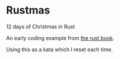 # Rustmas

12 days of Christmas in Rust

An early coding example from [the rust book](https://doc.rust-lang.org/stable/book/).

Using this as a kata which I reset each time.
